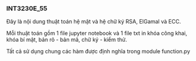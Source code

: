 ### INT3230E_55
Đây là nội dung thuật toán hệ mật và hệ chữ ký RSA, ElGamal và ECC.

Mỗi thuật toán gồm 1 file jupyter notebook và 1 file txt in khóa công khai, khóa bí mật, bản rõ - bản mã, chữ ký - kiểm thử.

Tất cả sử dụng chung các hàm được định nghĩa trong module function.py

